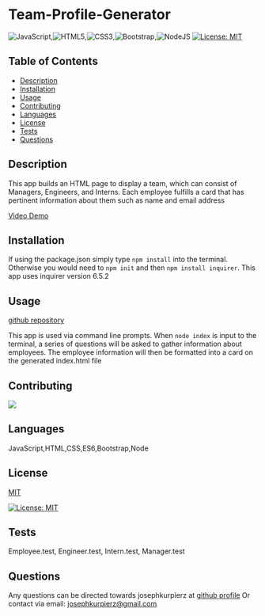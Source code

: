 # Team-Profile-Generator

  ![JavaScript](https://img.shields.io/badge/javascript-%23323330.svg?style=for-the-badge&logo=javascript&logoColor=%23F7DF1E),![HTML5](https://img.shields.io/badge/html5-%23E34F26.svg?style=for-the-badge&logo=html5&logoColor=white),![CSS3](https://img.shields.io/badge/css3-%231572B6.svg?style=for-the-badge&logo=css3&logoColor=white),![Bootstrap](https://img.shields.io/badge/bootstrap-%23563D7C.svg?style=for-the-badge&logo=bootstrap&logoColor=white),![NodeJS](https://img.shields.io/badge/node.js-6DA55F?style=for-the-badge&logo=node.js&logoColor=white)
  [![License: MIT](https://img.shields.io/badge/License-MIT-yellow.svg)](https://opensource.org/licenses/MIT)
  ## Table of Contents 
  - [Description](#description)
  - [Installation](#installation)
  - [Usage](#usage)
  - [Contributing](#contributing)
  - [Languages](#languages)
  - [License](#license)
  - [Tests](#tests)
  - [Questions](#questions)
  
  ## Description
  This app builds an HTML page to display a team, which can consist of Managers, Engineers, and Interns.  Each employee fulfills a card that has pertinent information about them such as name and email address
  
  [Video Demo](https://drive.google.com/file/d/1UFXxz-yQvyf23yECjSuVJy9FAic02Ahy/view)

  ## Installation
  If using the package.json simply type `npm install` into the terminal.  Otherwise you would need to `npm init` and then `npm install inquirer`. This app uses inquirer version 6.5.2

  ## Usage
  [github repository](https://github.com/josephkurpierz/Team-Profile-Generator)

  This app is used via command line prompts.  When `node index` is input to the terminal, a series of questions will be asked to gather information about employees.  The employee information will then be formatted into a card on the generated index.html file

  ## Contributing
  <a href="https://github.com/josephkurpierz/Team-Profile-Generator/graphs/contributors">
    <img src="https://contrib.rocks/image?repo=josephkurpierz/Team-Profile-Generator"/> </a>

  ## Languages
  JavaScript,HTML,CSS,ES6,Bootstrap,Node

  
  ## License 
  [MIT](https://choosealicense.com/licenses/mit/) 

  [![License: MIT](https://img.shields.io/badge/License-MIT-yellow.svg)](https://opensource.org/licenses/MIT)
  

  ## Tests
  Employee.test, Engineer.test, Intern.test, Manager.test

  ## Questions
  Any questions can be directed towards josephkurpierz at [github profile](https://github.com/josephkurpierz/)
  Or contact via email: josephkurpierz@gmail.com
